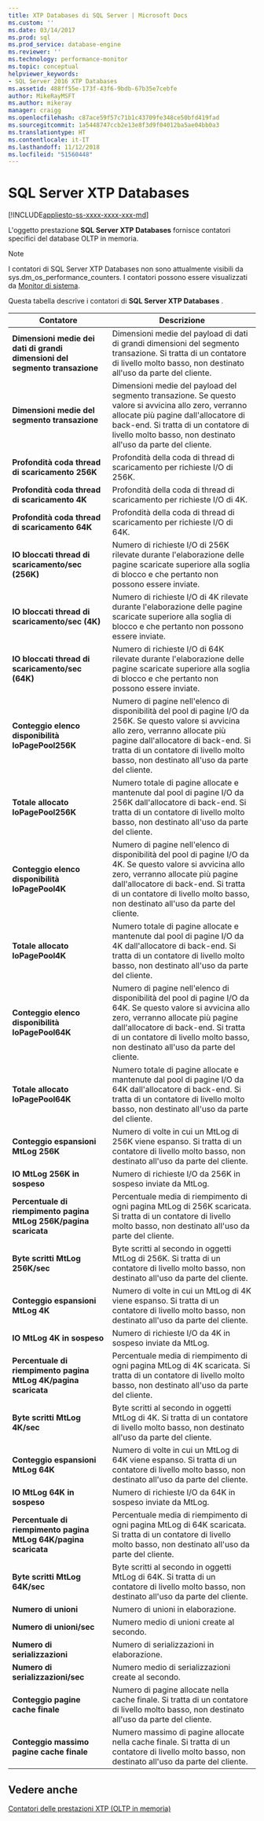 ```yaml
---
title: XTP Databases di SQL Server | Microsoft Docs
ms.custom: ''
ms.date: 03/14/2017
ms.prod: sql
ms.prod_service: database-engine
ms.reviewer: ''
ms.technology: performance-monitor
ms.topic: conceptual
helpviewer_keywords:
- SQL Server 2016 XTP Databases
ms.assetid: 488ff55e-173f-43f6-9bdb-67b35e7cebfe
author: MikeRayMSFT
ms.author: mikeray
manager: craigg
ms.openlocfilehash: c87ace59f57c71b1c43709fe348ce50bfd419fad
ms.sourcegitcommit: 1a5448747ccb2e13e8f3d9f04012ba5ae04bb0a3
ms.translationtype: HT
ms.contentlocale: it-IT
ms.lasthandoff: 11/12/2018
ms.locfileid: "51560448"
---
```

# <a name="sql-server-xtp-databases"></a>SQL Server XTP Databases
[!INCLUDE[appliesto-ss-xxxx-xxxx-xxx-md](../../includes/appliesto-ss-xxxx-xxxx-xxx-md.md)]

L'oggetto prestazione **SQL Server XTP Databases** fornisce contatori specifici del database OLTP in memoria.

> [!NOTE]
>  I contatori di SQL Server XTP Databases non sono attualmente visibili da sys.dm_os_performance_counters.  I contatori possono essere visualizzati da [Monitor di sistema](../../relational-databases/performance/start-system-monitor-windows.md).

Questa tabella descrive i contatori di **SQL Server XTP Databases** .

|Contatore|Descrizione| 
|-------------|-----------------|  
|**Dimensioni medie dei dati di grandi dimensioni del segmento transazione**|Dimensioni medie del payload di dati di grandi dimensioni del segmento transazione. Si tratta di un contatore di livello molto basso, non destinato all'uso da parte del cliente.|
|**Dimensioni medie del segmento transazione**|Dimensioni medie del payload del segmento transazione. Se questo valore si avvicina allo zero, verranno allocate più pagine dall'allocatore di back-end. Si tratta di un contatore di livello molto basso, non destinato all'uso da parte del cliente.|
|**Profondità coda thread di scaricamento 256K**|Profondità della coda di thread di scaricamento per richieste I/O di 256K.|
|**Profondità coda thread di scaricamento 4K**|Profondità della coda di thread di scaricamento per richieste I/O di 4K.|
|**Profondità coda thread di scaricamento 64K**|Profondità della coda di thread di scaricamento per richieste I/O di 64K.|
|**IO bloccati thread di scaricamento/sec (256K)**|Numero di richieste I/O di 256K rilevate durante l'elaborazione delle pagine scaricate superiore alla soglia di blocco e che pertanto non possono essere inviate.|
|**IO bloccati thread di scaricamento/sec (4K)**|Numero di richieste I/O di 4K rilevate durante l'elaborazione delle pagine scaricate superiore alla soglia di blocco e che pertanto non possono essere inviate.|
|**IO bloccati thread di scaricamento/sec (64K)**|Numero di richieste I/O di 64K rilevate durante l'elaborazione delle pagine scaricate superiore alla soglia di blocco e che pertanto non possono essere inviate.|
|**Conteggio elenco disponibilità IoPagePool256K**|Numero di pagine nell'elenco di disponibilità del pool di pagine I/O da 256K. Se questo valore si avvicina allo zero, verranno allocate più pagine dall'allocatore di back-end. Si tratta di un contatore di livello molto basso, non destinato all'uso da parte del cliente.|
|**Totale allocato IoPagePool256K**|Numero totale di pagine allocate e mantenute dal pool di pagine I/O da 256K dall'allocatore di back-end. Si tratta di un contatore di livello molto basso, non destinato all'uso da parte del cliente.|
|**Conteggio elenco disponibilità IoPagePool4K**|Numero di pagine nell'elenco di disponibilità del pool di pagine I/O da 4K. Se questo valore si avvicina allo zero, verranno allocate più pagine dall'allocatore di back-end. Si tratta di un contatore di livello molto basso, non destinato all'uso da parte del cliente.|
|**Totale allocato IoPagePool4K**|Numero totale di pagine allocate e mantenute dal pool di pagine I/O da 4K dall'allocatore di back-end. Si tratta di un contatore di livello molto basso, non destinato all'uso da parte del cliente.|
|**Conteggio elenco disponibilità IoPagePool64K**|Numero di pagine nell'elenco di disponibilità del pool di pagine I/O da 64K. Se questo valore si avvicina allo zero, verranno allocate più pagine dall'allocatore di back-end. Si tratta di un contatore di livello molto basso, non destinato all'uso da parte del cliente.|
|**Totale allocato IoPagePool64K**|Numero totale di pagine allocate e mantenute dal pool di pagine I/O da 64K dall'allocatore di back-end. Si tratta di un contatore di livello molto basso, non destinato all'uso da parte del cliente.|
|**Conteggio espansioni MtLog 256K**|Numero di volte in cui un MtLog di 256K viene espanso. Si tratta di un contatore di livello molto basso, non destinato all'uso da parte del cliente.|
|**IO MtLog 256K in sospeso**|Numero di richieste I/O da 256K in sospeso inviate da MtLog.|
|**Percentuale di riempimento pagina MtLog 256K/pagina scaricata**|Percentuale media di riempimento di ogni pagina MtLog di 256K scaricata. Si tratta di un contatore di livello molto basso, non destinato all'uso da parte del cliente.|
|**Byte scritti MtLog 256K/sec**|Byte scritti al secondo in oggetti MtLog di 256K. Si tratta di un contatore di livello molto basso, non destinato all'uso da parte del cliente.|
|**Conteggio espansioni MtLog 4K**|Numero di volte in cui un MtLog di 4K viene espanso. Si tratta di un contatore di livello molto basso, non destinato all'uso da parte del cliente.|
|**IO MtLog 4K in sospeso**|Numero di richieste I/O da 4K in sospeso inviate da MtLog.|
|**Percentuale di riempimento pagina MtLog 4K/pagina scaricata**|Percentuale media di riempimento di ogni pagina MtLog di 4K scaricata. Si tratta di un contatore di livello molto basso, non destinato all'uso da parte del cliente.|
|**Byte scritti MtLog 4K/sec**|Byte scritti al secondo in oggetti MtLog di 4K. Si tratta di un contatore di livello molto basso, non destinato all'uso da parte del cliente.|
|**Conteggio espansioni MtLog 64K**|Numero di volte in cui un MtLog di 64K viene espanso. Si tratta di un contatore di livello molto basso, non destinato all'uso da parte del cliente.|
|**IO MtLog 64K in sospeso**|Numero di richieste I/O da 64K in sospeso inviate da MtLog.|
|**Percentuale di riempimento pagina MtLog 64K/pagina scaricata**|Percentuale media di riempimento di ogni pagina MtLog di 64K scaricata. Si tratta di un contatore di livello molto basso, non destinato all'uso da parte del cliente.|
|**Byte scritti MtLog 64K/sec**|Byte scritti al secondo in oggetti MtLog di 64K. Si tratta di un contatore di livello molto basso, non destinato all'uso da parte del cliente.|
|**Numero di unioni**|Numero di unioni in elaborazione.|
|**Numero di unioni/sec**|Numero medio di unioni create al secondo.|
|**Numero di serializzazioni**|Numero di serializzazioni in elaborazione.|
|**Numero di serializzazioni/sec**|Numero medio di serializzazioni create al secondo.|
|**Conteggio pagine cache finale**|Numero di pagine allocate nella cache finale. Si tratta di un contatore di livello molto basso, non destinato all'uso da parte del cliente.|
|**Conteggio massimo pagine cache finale**|Numero massimo di pagine allocate nella cache finale. Si tratta di un contatore di livello molto basso, non destinato all'uso da parte del cliente.|


## <a name="see-also"></a>Vedere anche  
[Contatori delle prestazioni XTP &#40;OLTP in memoria&#41;](../../relational-databases/performance-monitor/sql-server-xtp-in-memory-oltp-performance-counters.md)
